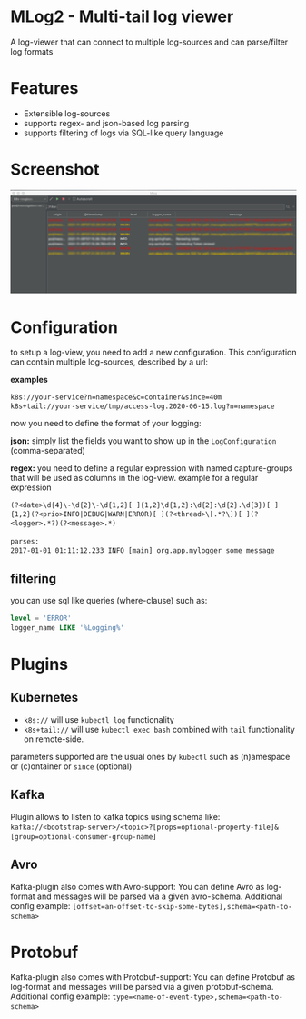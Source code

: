 # MLog2 - Multi-tail log viewer
A log-viewer that can connect to multiple log-sources and can parse/filter log formats

# Features

* Extensible log-sources
* supports regex- and json-based log parsing
* supports filtering of logs via SQL-like query language

# Screenshot

![example](img/example.png)

# Configuration

to setup a log-view, you need to add a new configuration. This configuration can contain multiple log-sources, described by a url:

**examples**
```
k8s://your-service?n=namespace&c=container&since=40m
k8s+tail://your-service/tmp/access-log.2020-06-15.log?n=namespace
```

now you need to define the format of your logging:

**json:** simply list the fields you want to show up in the `LogConfiguration` (comma-separated)

**regex:** you need to define a regular expression with named capture-groups that will be used as columns in the log-view.
example for a regular expression

```
(?<date>\d{4}\-\d{2}\-\d{1,2}[ ]{1,2}\d{1,2}:\d{2}:\d{2}.\d{3})[ ]{1,2}(?<prio>INFO|DEBUG|WARN|ERROR)[ ](?<thread>\[.*?\])[ ](?<logger>.*?)(?<message>.*)

parses:
2017-01-01 01:11:12.233 INFO [main] org.app.mylogger some message 
```


## filtering

you can use sql like queries (where-clause) such as:

```sql
level = 'ERROR'
logger_name LIKE '%Logging%'
```

# Plugins

## Kubernetes

* `k8s://` will use `kubectl log` functionality
* `k8s+tail://` will use `kubectl exec bash` combined with `tail` functionality on remote-side.

parameters supported are the usual ones by `kubectl` such as (n)amespace or (c)ontainer or `since` (optional)

## Kafka

Plugin allows to listen to kafka topics using schema like: `kafka://<bootstrap-server>/<topic>?[props=optional-property-file]&[group=optional-consumer-group-name]`

## Avro

Kafka-plugin also comes with Avro-support: You can define Avro as log-format and messages will be parsed via a given avro-schema.
Additional config example: `[offset=an-offset-to-skip-some-bytes],schema=<path-to-schema>`

# Protobuf

Kafka-plugin also comes with Protobuf-support: You can define Protobuf as log-format and messages will be parsed via a given protobuf-schema.
Additional config example: `type=<name-of-event-type>,schema=<path-to-schema>`
